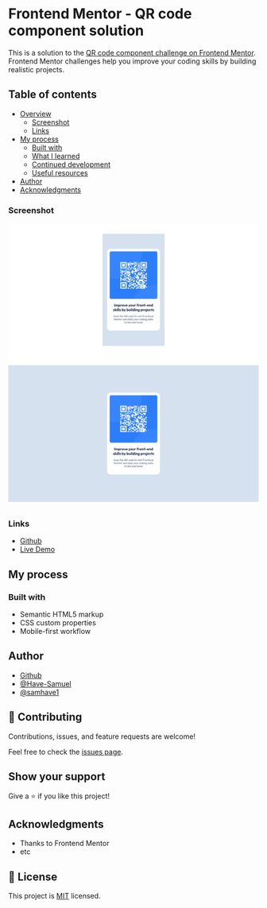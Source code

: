 # Frontend Mentor - QR code component solution

This is a solution to the [QR code component challenge on Frontend Mentor](https://www.frontendmentor.io/challenges/qr-code-component-iux_sIO_H). Frontend Mentor challenges help you improve your coding skills by building realistic projects. 

## Table of contents

- [Overview](#overview)
  - [Screenshot](#screenshot)
  - [Links](#links)
- [My process](#my-process)
  - [Built with](#built-with)
  - [What I learned](#what-i-learned)
  - [Continued development](#continued-development)
  - [Useful resources](#useful-resources)
- [Author](#author)
- [Acknowledgments](#acknowledgments)

### Screenshot

![](./images/rq-mobile.png)
![](./images/qr-desktopversion.png)

### Links

- [Github](https://github.com/Have-Samuel/QR-code-component)
- [Live Demo](https://qr-rq-component.netlify.app/)

## My process

### Built with

- Semantic HTML5 markup
- CSS custom properties
- Mobile-first workflow

## Author

- [Github](https://github.com/Have-Samuel)
- [@Have-Samuel](https://www.frontendmentor.io/profile/Have-Samuel)
- [@samhave1](https://twitter.com/samhave1)

## 🤝 Contributing

Contributions, issues, and feature requests are welcome!

Feel free to check the [issues page](https://github.com/Have-Samuel/QR-code-component/issues).

## Show your support

Give a ⭐️ if you like this project!

## Acknowledgments

- Thanks to Frontend Mentor
- etc

## 📝 License

This project is [MIT](./MIT.md) licensed.